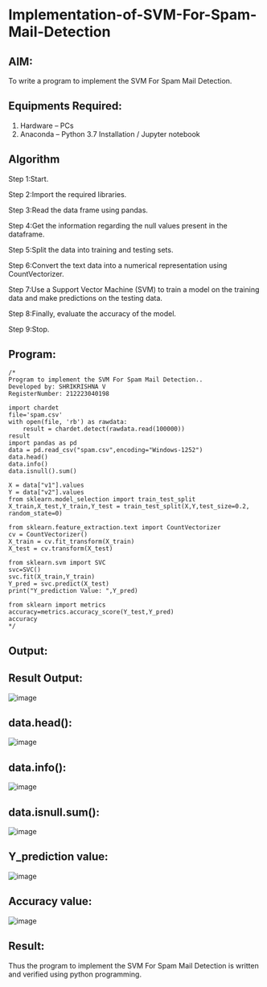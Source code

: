 # Implementation-of-SVM-For-Spam-Mail-Detection

## AIM:
To write a program to implement the SVM For Spam Mail Detection.

## Equipments Required:
1. Hardware – PCs
2. Anaconda – Python 3.7 Installation / Jupyter notebook

## Algorithm
Step 1:Start.

Step 2:Import the required libraries.

Step 3:Read the data frame using pandas.

Step 4:Get the information regarding the null values present in the dataframe. 

Step 5:Split the data into training and testing sets.

Step 6:Convert the text data into a numerical representation using CountVectorizer. 

Step 7:Use a Support Vector Machine (SVM) to train a model on the training data and make predictions on the testing data.

Step 8:Finally, evaluate the accuracy of the model.

Step 9:Stop. 

## Program:
```.
/*
Program to implement the SVM For Spam Mail Detection..
Developed by: SHRIKRISHNA V
RegisterNumber: 212223040198

import chardet 
file='spam.csv'
with open(file, 'rb') as rawdata: 
    result = chardet.detect(rawdata.read(100000))
result
import pandas as pd
data = pd.read_csv("spam.csv",encoding="Windows-1252")
data.head()
data.info()
data.isnull().sum()

X = data["v1"].values
Y = data["v2"].values
from sklearn.model_selection import train_test_split
X_train,X_test,Y_train,Y_test = train_test_split(X,Y,test_size=0.2, random_state=0)

from sklearn.feature_extraction.text import CountVectorizer
cv = CountVectorizer()
X_train = cv.fit_transform(X_train)
X_test = cv.transform(X_test)

from sklearn.svm import SVC
svc=SVC()
svc.fit(X_train,Y_train)
Y_pred = svc.predict(X_test)
print("Y_prediction Value: ",Y_pred)

from sklearn import metrics
accuracy=metrics.accuracy_score(Y_test,Y_pred)
accuracy 
*/
```

## Output:
## Result Output:
![image](https://github.com/Abinavsankar/Implementation-of-SVM-For-Spam-Mail-Detection/assets/119103734/583da52e-5fa6-4257-bc36-0bb606d3b023)

## data.head():
![image](https://github.com/Abinavsankar/Implementation-of-SVM-For-Spam-Mail-Detection/assets/119103734/b52c79de-8a0d-4627-816c-c852ccbc6468)

## data.info():
![image](https://github.com/Abinavsankar/Implementation-of-SVM-For-Spam-Mail-Detection/assets/119103734/7e723b14-22df-4021-b83c-568c1bbfc8d8)

## data.isnull.sum():
![image](https://github.com/Abinavsankar/Implementation-of-SVM-For-Spam-Mail-Detection/assets/119103734/334eac10-f78a-484f-9d50-29a99a98ee96)

## Y_prediction value:
![image](https://github.com/Abinavsankar/Implementation-of-SVM-For-Spam-Mail-Detection/assets/119103734/4ee49436-a061-4a34-9219-e1990be0955e)

## Accuracy value:
![image](https://github.com/Abinavsankar/Implementation-of-SVM-For-Spam-Mail-Detection/assets/119103734/b6a53556-d203-4a9b-8c96-f4bb98c970b6)

## Result:
Thus the program to implement the SVM For Spam Mail Detection is written and verified using python programming.
